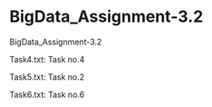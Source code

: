 # BigData_Assignment-3.2
BigData_Assignment-3.2

Task4.txt:	Task no.4

Task5.txt:	Task no.2

Task6.txt:	Task no.6
